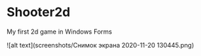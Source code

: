 # Shooter2d
My first 2d game in Windows Forms

![alt text](screenshots/Снимок экрана 2020-11-20 130445.png)​

